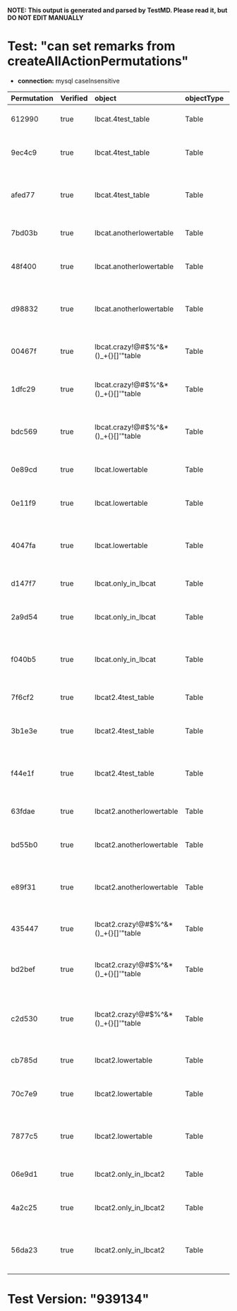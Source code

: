 **NOTE: This output is generated and parsed by TestMD. Please read it, but DO NOT EDIT MANUALLY**

# Test: "can set remarks from createAllActionPermutations" #

- **connection:** mysql caseInsensitive

| Permutation | Verified | object                               | objectType | remarks                  | OPERATIONS
| :---------- | :------- | :----------------------------------- | :--------- | :----------------------- | :------
| 612990      | true     | lbcat.4test_table                    | Table      |                          | **plan**: ALTER TABLE `lbcat`.`4test_table` COMMENT ''
| 9ec4c9      | true     | lbcat.4test_table                    | Table      | Simple remarks           | **plan**: ALTER TABLE `lbcat`.`4test_table` COMMENT 'Simple remarks'
| afed77      | true     | lbcat.4test_table                    | Table      | crazy!@#\$%^&*()_+{}[]'" | **plan**: ALTER TABLE `lbcat`.`4test_table` COMMENT 'crazy!@#\\$%^&*()_+{}[]''"'
| 7bd03b      | true     | lbcat.anotherlowertable              | Table      |                          | **plan**: ALTER TABLE `lbcat`.`anotherlowertable` COMMENT ''
| 48f400      | true     | lbcat.anotherlowertable              | Table      | Simple remarks           | **plan**: ALTER TABLE `lbcat`.`anotherlowertable` COMMENT 'Simple remarks'
| d98832      | true     | lbcat.anotherlowertable              | Table      | crazy!@#\$%^&*()_+{}[]'" | **plan**: ALTER TABLE `lbcat`.`anotherlowertable` COMMENT 'crazy!@#\\$%^&*()_+{}[]''"'
| 00467f      | true     | lbcat.crazy!@#\$%^&*()_+{}[]'"table  | Table      |                          | **plan**: ALTER TABLE `lbcat`.`crazy!@#\$%^&*()_+{}[]'"table` COMMENT ''
| 1dfc29      | true     | lbcat.crazy!@#\$%^&*()_+{}[]'"table  | Table      | Simple remarks           | **plan**: ALTER TABLE `lbcat`.`crazy!@#\$%^&*()_+{}[]'"table` COMMENT 'Simple remarks'
| bdc569      | true     | lbcat.crazy!@#\$%^&*()_+{}[]'"table  | Table      | crazy!@#\$%^&*()_+{}[]'" | **plan**: ALTER TABLE `lbcat`.`crazy!@#\$%^&*()_+{}[]'"table` COMMENT 'crazy!@#\\$%^&*()_+{}[]''"'
| 0e89cd      | true     | lbcat.lowertable                     | Table      |                          | **plan**: ALTER TABLE `lbcat`.`lowertable` COMMENT ''
| 0e11f9      | true     | lbcat.lowertable                     | Table      | Simple remarks           | **plan**: ALTER TABLE `lbcat`.`lowertable` COMMENT 'Simple remarks'
| 4047fa      | true     | lbcat.lowertable                     | Table      | crazy!@#\$%^&*()_+{}[]'" | **plan**: ALTER TABLE `lbcat`.`lowertable` COMMENT 'crazy!@#\\$%^&*()_+{}[]''"'
| d147f7      | true     | lbcat.only_in_lbcat                  | Table      |                          | **plan**: ALTER TABLE `lbcat`.`only_in_lbcat` COMMENT ''
| 2a9d54      | true     | lbcat.only_in_lbcat                  | Table      | Simple remarks           | **plan**: ALTER TABLE `lbcat`.`only_in_lbcat` COMMENT 'Simple remarks'
| f040b5      | true     | lbcat.only_in_lbcat                  | Table      | crazy!@#\$%^&*()_+{}[]'" | **plan**: ALTER TABLE `lbcat`.`only_in_lbcat` COMMENT 'crazy!@#\\$%^&*()_+{}[]''"'
| 7f6cf2      | true     | lbcat2.4test_table                   | Table      |                          | **plan**: ALTER TABLE `lbcat2`.`4test_table` COMMENT ''
| 3b1e3e      | true     | lbcat2.4test_table                   | Table      | Simple remarks           | **plan**: ALTER TABLE `lbcat2`.`4test_table` COMMENT 'Simple remarks'
| f44e1f      | true     | lbcat2.4test_table                   | Table      | crazy!@#\$%^&*()_+{}[]'" | **plan**: ALTER TABLE `lbcat2`.`4test_table` COMMENT 'crazy!@#\\$%^&*()_+{}[]''"'
| 63fdae      | true     | lbcat2.anotherlowertable             | Table      |                          | **plan**: ALTER TABLE `lbcat2`.`anotherlowertable` COMMENT ''
| bd55b0      | true     | lbcat2.anotherlowertable             | Table      | Simple remarks           | **plan**: ALTER TABLE `lbcat2`.`anotherlowertable` COMMENT 'Simple remarks'
| e89f31      | true     | lbcat2.anotherlowertable             | Table      | crazy!@#\$%^&*()_+{}[]'" | **plan**: ALTER TABLE `lbcat2`.`anotherlowertable` COMMENT 'crazy!@#\\$%^&*()_+{}[]''"'
| 435447      | true     | lbcat2.crazy!@#\$%^&*()_+{}[]'"table | Table      |                          | **plan**: ALTER TABLE `lbcat2`.`crazy!@#\$%^&*()_+{}[]'"table` COMMENT ''
| bd2bef      | true     | lbcat2.crazy!@#\$%^&*()_+{}[]'"table | Table      | Simple remarks           | **plan**: ALTER TABLE `lbcat2`.`crazy!@#\$%^&*()_+{}[]'"table` COMMENT 'Simple remarks'
| c2d530      | true     | lbcat2.crazy!@#\$%^&*()_+{}[]'"table | Table      | crazy!@#\$%^&*()_+{}[]'" | **plan**: ALTER TABLE `lbcat2`.`crazy!@#\$%^&*()_+{}[]'"table` COMMENT 'crazy!@#\\$%^&*()_+{}[]''"'
| cb785d      | true     | lbcat2.lowertable                    | Table      |                          | **plan**: ALTER TABLE `lbcat2`.`lowertable` COMMENT ''
| 70c7e9      | true     | lbcat2.lowertable                    | Table      | Simple remarks           | **plan**: ALTER TABLE `lbcat2`.`lowertable` COMMENT 'Simple remarks'
| 7877c5      | true     | lbcat2.lowertable                    | Table      | crazy!@#\$%^&*()_+{}[]'" | **plan**: ALTER TABLE `lbcat2`.`lowertable` COMMENT 'crazy!@#\\$%^&*()_+{}[]''"'
| 06e9d1      | true     | lbcat2.only_in_lbcat2                | Table      |                          | **plan**: ALTER TABLE `lbcat2`.`only_in_lbcat2` COMMENT ''
| 4a2c25      | true     | lbcat2.only_in_lbcat2                | Table      | Simple remarks           | **plan**: ALTER TABLE `lbcat2`.`only_in_lbcat2` COMMENT 'Simple remarks'
| 56da23      | true     | lbcat2.only_in_lbcat2                | Table      | crazy!@#\$%^&*()_+{}[]'" | **plan**: ALTER TABLE `lbcat2`.`only_in_lbcat2` COMMENT 'crazy!@#\\$%^&*()_+{}[]''"'

# Test Version: "939134" #